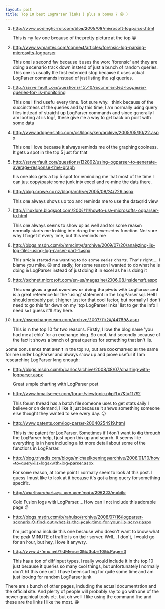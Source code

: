 ```yaml
---
layout: post
title: Top 10 best LogParser links ( plus a bonus 7 😛 )
---
```


1. http://www.codinghorror.com/blog/2005/08/microsoft-logparser.html
   
    This is my fav one because of the pretty picture at the top 😛

2. http://www.symantec.com/connect/articles/forensic-log-parsing-microsofts-logparser

    This one is second fav because it uses the word 'forensic' and they are doing a scenario track down instead of just a bunch of random queries. This one is usually the first extended stop because it uses actual LogParser commands instead of just listing the sql queries.

3. http://serverfault.com/questions/45516/recommended-logparser-queries-for-iis-monitoring

    This one I find useful every time. Not sure why. I think because of the succinctness of the queries and by this time, I am normally using query files instead of straight up LogParser commands and since generally I am looking at iis logs, these give me a way to get back on point with some data

4. http://www.adopenstatic.com/cs/blogs/ken/archive/2005/05/30/22.aspx

    This one I love because it always reminds me of the graphing coolness. It gets a spot in the top 5 just for that

5. http://serverfault.com/questions/132892/using-logparser-to-generate-average-response-time-graph

    his one also gets a top 5 spot for reminding me that most of the time I can just copy/paste some junk into excel and re-mine the data there.

6. http://blog.crowe.co.nz/blog/archive/2005/08/24/229.aspx

    This one always shows up too and reminds me to use the datagrid view

7. http://linuxlore.blogspot.com/2006/11/howto-use-microsofts-logparser-to.html

    This one always seems to show up as well and for some reason normally starts me looking into doing the reversedns function. Not sure why I forget it every time, but this reminds me

8. http://blogs.msdn.com/b/mmcintyr/archive/2009/07/20/analyzing-iis-log-files-using-log-parser-part-1.aspx

    This article started me wanting to do some series charts. That's right…. I blame you mike. 😛 and sadly, for some reason I wanted to do what he is doing in LogParser instead of just doing it in excel as he is doing it

9. http://technet.microsoft.com/en-us/magazine/2006.08.insidemsft.aspx

    This one gives a great overview on doing the pivots with LogParser and is a great reference for the 'using' statement in the LogParser sql. Hell I should probably put it higher just for that cool factor, but normally I don't need to go this far down on my 'top LogParser links' list to get the info I need so I guess it'll stay here.

10. http://msexchangeteam.com/archive/2007/11/28/447598.aspx

    This is in the top 10 for two reasons. Firstly, I love the blog name 'you had me at ehlo' for an exchange blog. So cool. And secondly because of the fact it shows a bunch of great queries for something that isn't iis.

   

Some bonus links that aren't in the top 10, but are bookmarked all the same for me under LogParser and always show up and prove useful if I am researching LogParser long enough:

- http://blogs.msdn.com/b/carloc/archive/2008/08/07/charting-with-logparser.aspx

    Great simple charting with LogParser post

- http://www.hmailserver.com/forum/viewtopic.php?f=7&t=11792

    This forum thread has a batch file someone uses to get stats daily I believe or on demand, I like it just because it shows something someone else thought they wanted to see every day. 😛

- http://www.patents.com/log-parser-20040254919.html

    This is the patent for LogParser. Sometimes if I don't want to dig through the LogParser help, I just open this up and search. It seems like everything is in here including a lot more detail about some of the functions in LogParser.

- http://blog.trivadis.com/blogs/michaelkoenings/archive/2008/01/10/how-to-query-iis-logs-with-log-parser.aspx

    For some reason, at some point I normally seem to look at this post. I guess I must like to look at it because it's got a long query for something specific.

- http://charliearehart.sys-con.com/node/296223/mobile

    Cold Fusion logs with LogParser.... How can I not include this adorable page 😛

- http://blogs.msdn.com/b/rahulso/archive/2008/07/16/logparser-scenario-9-find-out-what-is-the-peak-time-for-your-iis-server.aspx

    I'm just gonna include this one because who doesn't want to know what the peak MINUTE of traffic is on their server. Well… I don't, I would go for an hour, but hey, I love it anyway.

- http://www.d-fens.net/?idMenu=3&idSub=10&idPage=3

    This has a ton of diff input types. I really would include it in the top 10 just because it queries so many cool things, but unfortunately I normally don't hit this one until I have been surfing for quite some time and am just looking for random LogParser junk

   

There are a bunch of other pages, including the actual documentation and the official site. And plenty of people will probably say to go with one of the newer graphical tools etc. but oh well, I like using the command line and these are the links I like the most. 😁

